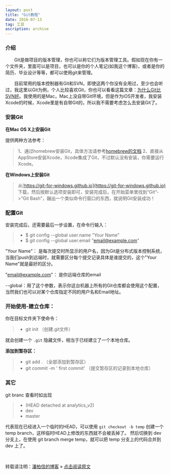 ```yaml
---
layout: post
title: "Git教程"
date: 2016-07-13
tag: 工具
ascription: archive
---
```


### 介绍

　　Git是做项目的版本管理，你也可以称它们为版本管理工具。假如现在你有一个文件夹，里面可以是项目，也可以是你的个人笔记(如我这个博客)，或者是你的简历、毕业设计等等，都可以使用git来管理。

　　目前常用的版本控制器有Git和SVN，即使这两个你没有全用过，至少也会听过，我这里以Git为例，个人比较喜欢Git，你也可以看看这篇文章：[为什么Git比SVN好](http://www.worldhello.net/2012/04/12/why-git-is-better-than-svn.html)。我使用的是Mac，Mac上没自带Git环境，但是作为iOS开发者，我安装Xcode的时候，Xcode里是有自带Git的，所以我不需要考虑怎么去安装Git了。

### 安装Git

**在Mac OS X上安装Git**

提供两种方法参考：

> 1、通过homebrew安装Git，具体方法请参考[homebrew的文档](http://brew.sh/)
> 2、直接从AppStore安装Xcode，Xcode集成了Git，不过默认没有安装，你需要运行Xcode。

**在Windows上安装Git**

> 从[https://git-for-windows.github.io](https://git-for-windows.github.io) 下载，然后按默认选项安装即可，安装完成后，在开始菜单里找到“Git”->“Git Bash”，蹦出一个类似命令行窗口的东西，就说明Git安装成功！


### 配置Git

安装完成后，还需要最后一步设置，在命令行输入：

>* $ git config --global user.name "Your Name"
>* $ git config --global user.email "email@example.com"

"Your Name"： 是每次提交时所显示的用户名，因为Git是分布式版本控制系统，当我们push到远端时，就需要区分每个提交记录具体是谁提交的，这个"Your Name"就是最好的区分。

"email@example.com"： 是你远端仓库的email

--global：用了这个参数，表示你这台机器上所有的Git仓库都会使用这个配置，当然我们也可以对某个仓库指定不同的用户名和Email地址。



### 开始使用-建立仓库：

你在目标文件夹下使命令：

>* git init  （创建.git文件）

就会创建一个 `.git` 隐藏文件，相当于已经建立了一个本地仓库。

**添加到暂存区：**

>* git add .   （全部添加到暂存区）
>* git commit -m ' first commit'  （提交暂存区的记录到本地仓库）


### 其它

git branc 查看时如出现

>*  (HEAD detached at analytics_v2)
>*  dev
>*  master

代表现在已经进入一个临时的HEAD，可以使用 `git checkout -b temp` 创建一个 temp branch，这样临时HEAD上修改的东西就不会被丢掉了。
然后切换到 dev 分支上，在使用 git branch merge temp，就可以把 temp 分支上的代码合并到 dev 上了。

<br>

转载请注明：[潘柏信的博客](http://baixin) » [点击阅读原文](http://baixin.io/2016/07/GitTutorial/)

